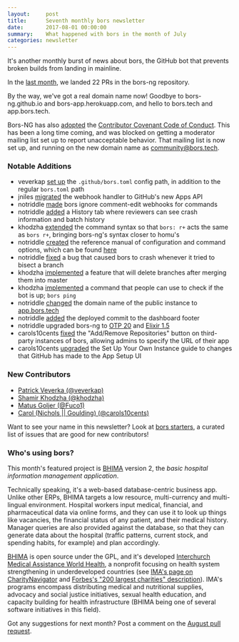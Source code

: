 ```yaml
---
layout:     post
title:      Seventh monthly bors newsletter
date:       2017-08-01 00:00:00
summary:    What happened with bors in the month of July
categories: newsletter
---
```


It's another monthly burst of news about bors,
the GitHub bot that prevents broken builds from landing in mainline.

In the [last month](https://github.com/bors-ng/bors-ng/pulls?utf8=%E2%9C%93&q=is%3Apr%20is%3Aclosed%20closed%3A2017-07-01..2017-07-31),
we landed 22 PRs in the bors-ng repository.

By the way, we've got a real domain name now! Goodbye to bors-ng.github.io and bors-app.herokuapp.com, and hello to bors.tech and app.bors.tech.

Bors-NG has also [adopted](https://github.com/bors-ng/bors-ng/pull/134) the [Contributor Covenant Code of Conduct](https://github.com/bors-ng/bors-ng/blob/master/CODE_OF_CONDUCT.md).
This has been a long time coming, and was blocked on getting a moderator mailing list set up to report unacceptable behavior.
That mailing list is now set up, and running on the new domain name as <community@bors.tech>.


### Notable Additions

* veverkap [set up](https://github.com/bors-ng/bors-ng/pull/222) the `.github/bors.toml` config path, in addition to the regular `bors.toml` path
* jniles [migrated](https://github.com/bors-ng/bors-ng/pull/224) the webhook handler to GitHub's new Apps API
* notriddle [made](https://github.com/bors-ng/bors-ng/pull/223) bors ignore comment-edit webhooks for commands
* notriddle [added](https://github.com/bors-ng/bors-ng/pull/228) a History tab where reviewers can see crash information and batch history
* khodzha [extended](https://github.com/bors-ng/bors-ng/pull/232) the command syntax so that `bors: r+` acts the same as `bors r+`, bringing bors-ng's syntax closer to homu's
* notriddle [created](https://github.com/bors-ng/bors-ng.github.io/commit/77ac65152869255ded70af8ecc9d19e0ce36bfd2) the reference manual of configuration and command options, which can be found [here](../reference.md)
* notriddle [fixed](https://github.com/bors-ng/bors-ng/pull/231) a bug that caused bors to crash whenever it tried to bisect a branch
* khodzha [implemented](https://github.com/bors-ng/bors-ng/pull/237) a feature that will delete branches after merging them into master
* khodzha [implemented](https://github.com/bors-ng/bors-ng/pull/234) a command that people can use to check if the bot is up; `bors ping`
* notriddle [changed](https://github.com/bors-ng/bors-ng/pull/235) the domain name of the public instance to [app.bors.tech](https://app.bors.tech)
* notriddle [added](https://github.com/bors-ng/bors-ng/pull/238) the deployed commit to the dashboard footer
* notriddle upgraded bors-ng to [OTP 20](https://github.com/bors-ng/bors-ng/pull/229) and [Elixir 1.5](https://github.com/bors-ng/bors-ng/pull/239)
* carols10cents [fixed](https://github.com/bors-ng/bors-ng/pull/247) the "Add/Remove Repositories" button on third-party instances of bors, allowing admins to specify the URL of their app
* carols10cents [upgraded](https://github.com/bors-ng/bors-ng/pull/248) the Set Up Your Own Instance guide to changes that GitHub has made to the App Setup UI


### New Contributors

* [Patrick Veverka (@veverkap)](https://github.com/veverkap)
* [Shamir Khodzha (@khodzha)](https://github.com/khodzha)
* [Matus Goljer (@Fuco1)](https://github.com/Fuco1)
* [Carol (Nichols \|\| Goulding) (@carols10cents)](https://github.com/carols10cents)

Want to see your name in this newsletter? Look at [bors starters](https://bors-ng.github.io/starters/), a curated list of issues that are good for new contributors!


### Who's using bors?

This month's featured project is [BHIMA] version 2, the *basic hospital information management application*.

Technically speaking, it's a web-based database-centric business app.  Unlike other ERPs, BHIMA targets a low resource, multi-currency and multi-lingual environment.  Hospital workers input medical, financial, and pharmaceutical data via online forms, and they can use it to look up things like vacancies, the financial status of any patient, and their medical history. Manager queries are also provided against the database, so that they can generate data about the hospital (traffic patterns, current stock, and spending habits, for example) and plan accordingly.

[BHIMA] is open source under the GPL, and it's developed [Interchurch Medical Assistance World Health][IMA], a nonprofit focusing on health system strengthening in underdeveloped countries (see [IMA's page on CharityNavigator][IMA CharityNavigator] and [Forbes's "200 largest charities" description][IMA Forbes]). IMA's programs encompass distributing medical and nutritional supplies, advocacy and social justice initiatives, sexual health education, and capacity building for health infrastructure (BHIMA being one of several software initiatives in this field).

[BHIMA]: https://github.com/IMA-WorldHealth/bhima-2.X/
[IMA]: https://en.wikipedia.org/wiki/IMA_World_Health
[IMA Forbes]: https://www.forbes.com/lists/2009/14/charity-09_IMA-World-Health_CH0297.html
[IMA CharityNavigator]: https://www.charitynavigator.org/index.cfm?bay=search.summary&orgid=3877

Got any suggestions for next month?
Post a comment on the [August pull request](https://github.com/bors-ng/bors-ng.github.io/pull/23).
